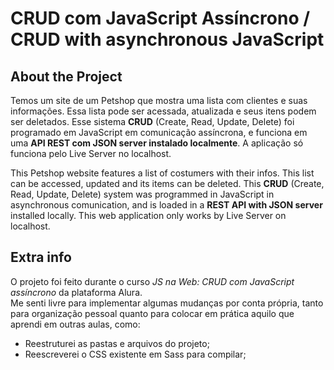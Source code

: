 # CRUD com JavaScript Assíncrono / CRUD with asynchronous JavaScript

## About the Project

Temos um site de um Petshop que mostra uma lista com clientes e suas informações. Essa lista pode ser acessada, atualizada e seus itens podem ser deletados. Esse sistema **CRUD** (Create, Read, Update, Delete) foi programado em JavaScript em comunicação assíncrona, e funciona em uma **API REST com JSON server instalado localmente**. A aplicação só funciona pelo Live Server no localhost.

This Petshop website features a list of costumers with their infos. This list can be accessed, updated and its items can be deleted. This **CRUD** (Create, Read, Update, Delete) system was programmed in JavaScript in asynchronous comunication, and is loaded in a **REST API with JSON server** installed locally. This web application only works by Live Server on localhost.

## Extra info

O projeto foi feito durante o curso *JS na Web: CRUD com JavaScript assíncrono* da plataforma Alura.  
Me senti livre para implementar algumas mudanças por conta própria, tanto para organização pessoal quanto para colocar em prática aquilo que aprendi em outras aulas, como:

* Reestruturei as pastas e arquivos do projeto;
* Reescreverei o CSS existente em Sass para compilar;